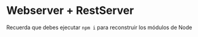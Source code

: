 # Webserver + RestServer

Recuerda que debes ejecutar ```npm i``` para reconstruir los
módulos de Node